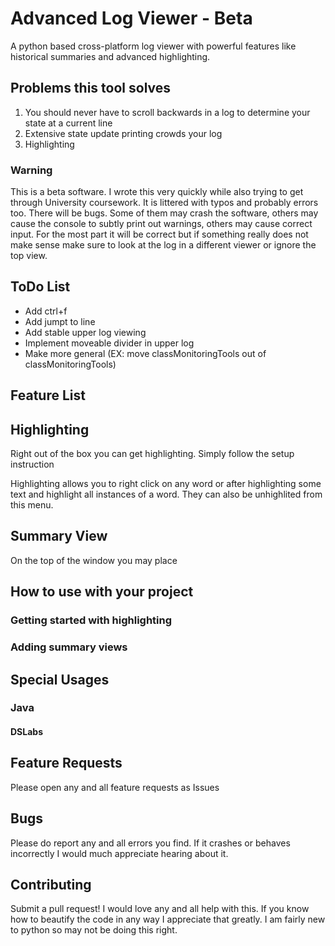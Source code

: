 # Advanced Log Viewer - Beta
A python based cross-platform log viewer with powerful features like historical summaries and advanced highlighting.

## Problems this tool solves
1. You should never have to scroll backwards in a log to determine your state at a current line
2. Extensive state update printing crowds your log
3. Highlighting

### Warning
This is a beta software. I wrote this very quickly while also trying to get through University coursework. It is littered with typos and probably errors too. There will be bugs. Some of them may crash the software, others may cause the console to subtly print out warnings, others may cause correct input. For the most part it will be correct but if something really does not make sense make sure to look at the log in a different viewer or ignore the top view.

## ToDo List
- Add ctrl+f
- Add jumpt to line
- Add stable upper log viewing
- Implement moveable divider in upper log
- Make more general (EX: move classMonitoringTools out of classMonitoringTools)

## Feature List

## Highlighting
Right out of the box you can get highlighting. Simply follow the setup instruction

Highlighting allows you to right click on any word or after highlighting some text and highlight all instances of a word. They can also be unhighlited from this menu.

## Summary View
On the top of the window you may place 

## How to use with your project

### Getting started with highlighting

### Adding summary views

## Special Usages
### Java

#### DSLabs

## Feature Requests
Please open any and all feature requests as Issues

## Bugs
Please do report any and all errors you find. If it crashes or behaves incorrectly I would much appreciate hearing about it.

## Contributing
Submit a pull request! I would love any and all help with this. If you know how to beautify the code in any way I appreciate that greatly. I am fairly new to python so may not be doing this right.

